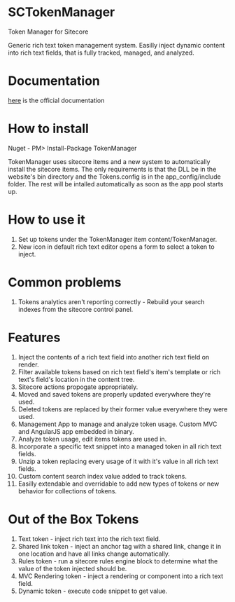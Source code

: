 # SCTokenManager
Token Manager for Sitecore


Generic rich text token management system.  Easilly inject dynamic content into rich text fields, that is fully tracked, managed, and analyzed.

# Documentation
[here](https://jeffdarchuk.wordpress.com/2015/10/26/sitecore-tokenmanager/) is the official documentation

# How to install
Nuget - PM> Install-Package TokenManager

TokenManager uses sitecore items and a new system to automatically install the sitecore items.  The only requirements is that the DLL be in the website's bin directory and the Tokens.config is in the app_config/include folder.  The rest will be intalled automatically as soon as the app pool starts up.

# How to use it
1. Set up tokens under the TokenManager item content/TokenManager.
2. New icon in default rich text editor opens a form to select a token to inject.

# Common problems
1.  Tokens analytics aren't reporting correctly - Rebuild your search indexes from the sitecore control panel.

# Features
1. Inject the contents of a rich text field into another rich text field on render.
2. Filter available tokens based on rich text field's item's template or rich text's field's location in the content tree.
3. Sitecore actions propogate appropriately.
  1. Moved and saved tokens are properly updated everywhere they're used.
  2. Deleted tokens are replaced by their former value everywhere they were used.
4. Management App to manage and analyze token usage.  Custom MVC and AngularJS app embedded in binary.
  1. Analyze token usage, edit items tokens are used in.
  2. Incorporate a specific text snippet into a managed token in all rich text fields.
  3. Unzip a token replacing every usage of it with it's value in all rich text fields.
5. Custom content search index value added to track tokens.
6. Easilly extendable and overridable to add new types of tokens or new behavior for collections of tokens.

# Out of the Box Tokens
1.  Text token - inject rich text into the rich text field.
2.  Shared link token - inject an anchor tag with a shared link, change it in one location and have all links change automatically.
3.  Rules token - run a sitecore rules engine block to determine what the value of the token injected should be.
4.  MVC Rendering token - inject a rendering or component into a rich text field.
5.  Dynamic token - execute code snippet to get value.

